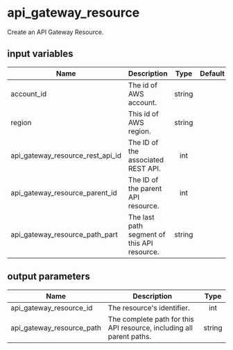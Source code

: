 # api_gateway_resource

Create an API Gateway Resource.

## input variables

| Name | Description | Type | Default | Required |
|------|-------------|:----:|:-----:|:-----:|
|account_id|The id of AWS account.|string||Yes|
|region|This id of AWS region.|string||Yes|
|api_gateway_resource_rest_api_id|The ID of the associated REST API.|int||Yes|
|api_gateway_resource_parent_id|The ID of the parent API resource.|int||Yes|
|api_gateway_resource_path_part|The last path segment of this API resource.|string||Yes|


## output parameters

| Name | Description | Type |
|------|-------------|:----:|
|api_gateway_resource_id|The resource's identifier.|int|
|api_gateway_resource_path|The complete path for this API resource, including all parent paths.|string|
